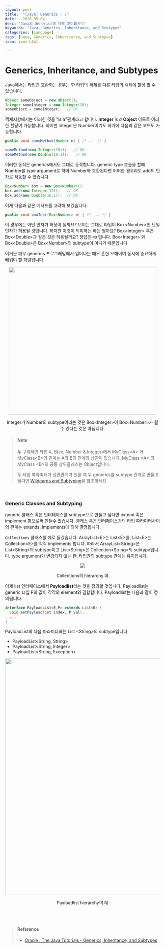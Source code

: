 ```yaml
---
layout: post
title:  "[Java] Generics - 5"
date:   2020-05-04
desc: "Java의 Generics에 대해 알아봅시다"
keywords: "Java, Generics, Inheritance, and Subtypes"
categories: [Language]
tags: [Java, Generics, Inheritance, and Subtypes]
icon: icon-html

---
```


# Generics, Inheritance, and Subtypes

Java에서는 타입간 호환되는 경우는 한 타입의 객체를 다른 타입의 객체에 할당 할 수 있습니다.

```java
Object someObject = new Object();
Integer someInteger = new Integer(10);
someObject = someInteger;   // OK
```

객체지향에서는 이러한 것을 "is a"관계라고 합니다. **Integer** *is a* **Object** 이므로 이러한 할당이 가능합니다. 하지만 Integer은 Number이기도 하기에 다음과 같은 코드도 가능합니다.

```java
public void someMethod(Number n) { /* ... */ }

someMethod(new Integer(10));   // OK
someMethod(new Double(10.1));   // OK
```

이러한 동작은 generics에서도 그대로 동작합니다. generic type 호출을 할때 Number을 type argument로 하며 Number와 호환된다면 어떠한 경우라도 add의 인자로 작동할 수 있습니다.

```java
Box<Number> box = new Box<Number>();
box.add(new Integer(10));   // OK
box.add(new Double(10.1));  // OK
```

이제 다음과 같은 메서드를 고려해 보겠습니다.

```java
public void boxTest(Box<Number> n) { /* ... */ }
```

이 경우에는 어떤 인자가 허용이 될까요? 보이는 그대로 타입이 Box&lt;Number&gt;인 단일 인자가 허용될 것입니다. 하지만 이것이 의미하는 바는 뭘까요? Box&lt;Integer&gt; 혹은 Box&lt;Double&gt;과 같은 것은 허용될까요? 정답은 `NO` 입니다. Box&lt;Integer&gt; 와 Box&lt;Double&gt;은 Box&lt;Number&gt;의 subtype이 아니기 때문입니다.

이거은 매우 generics 프로그래밍에서 일어나는 매우 흔한 오해이며 동시에 중요하게 배워야 할 개념입니다.

<p align="center"><img src="{{site.img_path}}/JavaGenerics/generics-subtypeRelationship.gif" style="width:50vw"/></p>

<p align="center">Integer가 Number의 subtype이라는 것은 Box&lt;Integer&gt;이 Box&lt;Number&gt;가 될수 있다는 것은 아닙니다.</p>

> #### Note
>
> 두 구체적인 타입 A, B(ex. Number & Integer)에서 MyClass&lt;A&gt; 와 MyClass&lt;B&gt;의 관계는 A와 B의 관계와 상관이 없습니다.  MyClass &lt;A&gt; 와 MyClass &lt;B&gt;의 공통 상위클래스는 Object입니다.
>
> 두 타입 파라미터가 상관관계가 있을 때 두 generics를 subtype 관계로 만들고 싶다면 [Wildcards and Subtyping](https://johnie-yeo.github.io/hello/language/2020/05/05/Java-Generics-7.html)을 참조하세요.

<br>

### Generic Classes and Subtyping

generic 클래스 혹은 인터테이스를 subtype으로 만들고 싶다면 extend 혹은 implement 함으로써 만들수 있습니다. 클래스 혹은 인터페이스간의 타입 파라미터사이의 관계는 extends, implements에 의해 결정됩니다.

`Collections` 클래스를 예로 들겠습니다. ArrayList&lt;E&gt;는 List&lt;E&gt;를, List&lt;E&gt;는 Collection&lt;E&gt;를 각각 implements 합니다. 따라서 ArrayList&lt;String&gt;은 List&lt;String&gt;의 subtype이고 List&lt;String&gt;은 Collection&lt;String&gt;의 subtype입니다. type argument가 변경되지 않는 한, 타입간의 subtype 관계는 유지됩니다.

<p align="center"><img src="{{site.img_path}}/JavaGenerics/generics-sampleHierarchy.gif"/></p>

<p align="center">Collections의 hierarchy 예</p>

이제 list 인터페이스에서 **Payloadlist**라는 것을 정의할 것입니다. Payloadlist는 generic 타입 P의 값이 각각의 element와 결합합니다. Payloadlist는 다음과 같이 정의됩니다.

```java
interface PayloadList<E,P> extends List<E> {
  void setPayload(int index, P val);
  ...
}
```

PayloadList의 다음 파라미터화는 List &lt;String&gt;의 subtype입니다.

- PayloadList&lt;String, String&gt;
- PayloadList&lt;String, Integer&gt;
- PayloadList&lt;String, Exception&gt;

<p align="center"><img src="{{site.img_path}}/JavaGenerics/generics-payloadListHierarchy.gif" style="width:80vw"/></p>

<p align="center">Payloadlist hierarchy의 예</p>

<br><br>

> #### Reference
>
> - [Oracle : The Java Tutorials - Generics, Inheritance, and Subtypes](https://docs.oracle.com/javase/tutorial/java/generics/inheritance.html)

